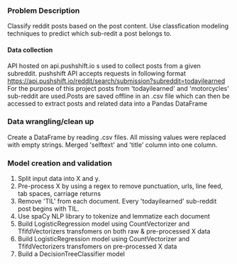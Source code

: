 ### Problem Description
Classify reddit posts based on the post content. Use classfication modeling techniques to predict which sub-redit a post belongs to.

#### Data collection  
API hosted on api.pushshift.io s used to collect posts from a given subreddit. 
pushshift API accepts requests in following format
https://api.pushshift.io/reddit/search/submission?subreddit=todayilearned
For the purpose of this project posts from 'todayilearned' and 'motorcycles' sub-reddit are used.Posts are saved offline in an .csv file which can then be accessed to extract posts and related data into a Pandas DataFrame

### Data wrangling/clean up
Create a DataFrame by reading .csv files. All missing values were replaced with empty strings.
Merged 'selftext' and 'title' column into one column.

### Model creation and validation
1. Split input data into X and y.
2. Pre-process X by  using a regex to remove punctuation, urls, line feed, tab spaces, carriage returns
3. Remove 'TIL' from each document. Every 'todayilearned' sub-reddit post begins with TIL.
4. Use spaCy NLP library to tokenize and lemmatize each document
5. Build LogisticRegression model using CountVectorizer and TfifdVectorizers transfomers on both raw & pre-processed X data
6. Build LogisticRegression model using CountVectorizer and TfifdVectorizers transfomers on pre-processed X data
7. Build a DecisionTreeClassifier model



